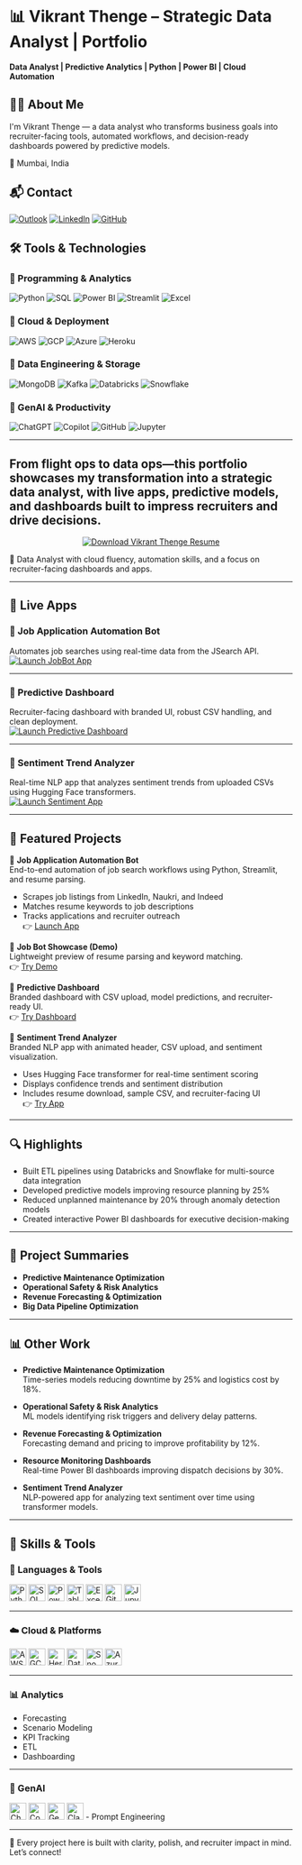 # 📊 Vikrant Thenge – Strategic Data Analyst | Portfolio

**Data Analyst | Predictive Analytics | Python | Power BI | Cloud Automation**

## 🙋‍♂️ About Me

I'm Vikrant Thenge — a data analyst who transforms business goals into recruiter-facing tools, automated workflows, and decision-ready dashboards powered by predictive models.

📍 Mumbai, India  

## 📬 Contact

[![Outlook](https://img.shields.io/badge/Email-Outlook-blue?style=flat-square&logo=microsoftoutlook&logoColor=white)](mailto:vikrantthenge@outlook.com)
[![LinkedIn](https://img.shields.io/badge/LinkedIn-Connect-blue?style=flat-square&logo=linkedin&logoColor=white)](https://www.linkedin.com/in/vthenge)
[![GitHub](https://img.shields.io/badge/GitHub-Portfolio-black?style=flat-square&logo=github&logoColor=white)](https://github.com/vikrantthenge)

## 🛠️ Tools & Technologies

### 🔹 Programming & Analytics
![Python](https://img.shields.io/badge/Python-Data%20Science-blue?style=flat-square&logo=python&logoColor=white)
![SQL](https://img.shields.io/badge/SQL-Queries-darkblue?style=flat-square&logo=mysql&logoColor=white)
![Power BI](https://img.shields.io/badge/Power%20BI-Business%20Intelligence-yellow?style=flat-square&logo=powerbi&logoColor=white)
![Streamlit](https://img.shields.io/badge/Streamlit-Web%20Apps-red?style=flat-square&logo=streamlit&logoColor=white)
![Excel](https://img.shields.io/badge/Excel-Data%20Modeling-green?style=flat-square&logo=microsoftexcel&logoColor=white)

### 🔹 Cloud & Deployment
![AWS](https://img.shields.io/badge/AWS-Cloud-orange?style=flat-square&logo=amazonaws&logoColor=white)
![GCP](https://img.shields.io/badge/GCP-Cloud-blue?style=flat-square&logo=googlecloud&logoColor=white)
![Azure](https://img.shields.io/badge/Azure-Cloud-lightgrey?style=flat-square&logo=microsoftazure&logoColor=white)
![Heroku](https://img.shields.io/badge/Heroku-Deployment-purple?style=flat-square&logo=heroku&logoColor=white)

### 🔹 Data Engineering & Storage
![MongoDB](https://img.shields.io/badge/MongoDB-NoSQL-green?style=flat-square&logo=mongodb&logoColor=white)
![Kafka](https://img.shields.io/badge/Kafka-Streaming%20Data-black?style=flat-square&logo=apachekafka&logoColor=white)
![Databricks](https://img.shields.io/badge/Databricks-ETL%20Platform-orange?style=flat-square&logo=databricks&logoColor=white)
![Snowflake](https://img.shields.io/badge/Snowflake-Data%20Warehouse-blue?style=flat-square&logo=snowflake&logoColor=white)

### 🔹 GenAI & Productivity
![ChatGPT](https://img.shields.io/badge/ChatGPT-GenAI-green?style=flat-square&logo=openai&logoColor=white)
![Copilot](https://img.shields.io/badge/Copilot-GenAI-blue?style=flat-square&logo=microsoft&logoColor=white)
![GitHub](https://img.shields.io/badge/GitHub-Version%20Control-black?style=flat-square&logo=github&logoColor=white)
![Jupyter](https://img.shields.io/badge/Jupyter-Notebooks-orange?style=flat-square&logo=jupyter&logoColor=white)

---

From flight ops to data ops—this portfolio showcases my transformation into a strategic data analyst, with live apps, predictive models, and dashboards built to impress recruiters and drive decisions.
---

<p align="center">
  <a href="https://github.com/Vikrantthenge/vikrant-data-analytics-portfolio/raw/main/Vikrant_Thenge_Data%20Analyst_Resume..pdf" download title="Download Vikrant Thenge Resume">
    <img src="https://img.shields.io/badge/Download_Resume-PDF-blue?style=for-the-badge&logo=adobeacrobatreader&logoColor=white" alt="Download Vikrant Thenge Resume">
  </a>
</p>

🎯 Data Analyst with cloud fluency, automation skills, and a focus on recruiter-facing dashboards and apps.

---

## 📱 Live Apps

### 🔹 Job Application Automation Bot  
Automates job searches using real-time data from the JSearch API.  
[![Launch JobBot App](https://img.shields.io/badge/Launch-App-blue?style=for-the-badge&logo=streamlit)](https://job-bot-showcase-8dykqf8ngrqtzh5en7txnk.streamlit.app/)

---

### 🔹 Predictive Dashboard  
Recruiter-facing dashboard with branded UI, robust CSV handling, and clean deployment.  
[![Launch Predictive Dashboard](https://img.shields.io/badge/Launch-Dashboard-darkred?style=for-the-badge&logo=streamlit&logoColor=white)](https://predictivedashboard-vikrantthenge.streamlit.app/)

---

### 🔹 Sentiment Trend Analyzer  
Real-time NLP app that analyzes sentiment trends from uploaded CSVs using Hugging Face transformers.  
[![Launch Sentiment App](https://img.shields.io/badge/Launch-App-purple?style=for-the-badge&logo=streamlit)](https://sentiment-analyzer-vikrant.streamlit.app/)

---

## 🚀 Featured Projects

🔹 **Job Application Automation Bot**  
End-to-end automation of job search workflows using Python, Streamlit, and resume parsing.  
- Scrapes job listings from LinkedIn, Naukri, and Indeed  
- Matches resume keywords to job descriptions  
- Tracks applications and recruiter outreach  
👉 [Launch App](https://job-bot-showcase-8dykqf8ngrqtzh5en7txnk.streamlit.app/)

🔹 **Job Bot Showcase (Demo)**  
Lightweight preview of resume parsing and keyword matching.  
👉 [Try Demo](https://job-bot-showcase-8dykqf8ngrqtzh5en7txnk.streamlit.app/)

🔹 **Predictive Dashboard**  
Branded dashboard with CSV upload, model predictions, and recruiter-ready UI.  
👉 [Try Dashboard](https://predictivedashboard-vikrantthenge.streamlit.app/)

🔹 **Sentiment Trend Analyzer**  
Branded NLP app with animated header, CSV upload, and sentiment visualization.  
- Uses Hugging Face transformer for real-time sentiment scoring  
- Displays confidence trends and sentiment distribution  
- Includes resume download, sample CSV, and recruiter-facing UI  
👉 [Try App](https://sentiment-analyzer-vikrant.streamlit.app/)

---

## 🔍 Highlights

- Built ETL pipelines using Databricks and Snowflake for multi-source data integration  
- Developed predictive models improving resource planning by 25%  
- Reduced unplanned maintenance by 20% through anomaly detection models  
- Created interactive Power BI dashboards for executive decision-making  

---

## 📁 Project Summaries

- **Predictive Maintenance Optimization**  
- **Operational Safety & Risk Analytics**  
- **Revenue Forecasting & Optimization**  
- **Big Data Pipeline Optimization**

---


## 📊 Other Work

- **Predictive Maintenance Optimization**  
  Time-series models reducing downtime by 25% and logistics cost by 18%.

- **Operational Safety & Risk Analytics**  
  ML models identifying risk triggers and delivery delay patterns.

- **Revenue Forecasting & Optimization**  
  Forecasting demand and pricing to improve profitability by 12%.

- **Resource Monitoring Dashboards**  
  Real-time Power BI dashboards improving dispatch decisions by 30%.

- **Sentiment Trend Analyzer**  
  NLP-powered app for analyzing text sentiment over time using transformer models.

---

## 🧠 Skills & Tools

### 🔧 Languages & Tools  
<img src="https://img.icons8.com/color/48/python.png" alt="Python" width="30"/>  
<img src="https://img.icons8.com/color/48/sql.png" alt="SQL" width="30"/>  
<img src="https://img.icons8.com/color/48/power-bi.png" alt="Power BI" width="30"/>  
<img src="https://img.icons8.com/color/48/tableau-software.png" alt="Tableau" width="30"/>  
<img src="https://img.icons8.com/color/48/microsoft-excel-2019.png" alt="Excel" width="30"/>  
<img src="https://img.icons8.com/material-outlined/48/github.png" alt="GitHub" width="30"/>  
<img src="https://img.icons8.com/color/48/jupyter.png" alt="Jupyter" width="30"/>

---

### ☁️ Cloud & Platforms  
<img src="https://img.icons8.com/color/48/amazon-web-services.png" alt="AWS" width="30"/>  
<img src="https://img.icons8.com/color/48/google-cloud.png" alt="GCP" width="30"/>  
<img src="https://img.icons8.com/color/48/heroku.png" alt="Heroku" width="30"/>  
<img src="https://img.icons8.com/color/48/databricks.png" alt="Databricks" width="30"/>  
<img src="https://img.icons8.com/color/48/snowflake.png" alt="Snowflake" width="30"/>  
<img src="https://img.icons8.com/color/48/microsoft-azure.png" alt="Azure" width="30"/>

---

### 📊 Analytics  
- Forecasting  
- Scenario Modeling  
- KPI Tracking  
- ETL  
- Dashboarding  

---

### 🤖 GenAI  
<img src="https://img.icons8.com/color/48/chatgpt.png" alt="ChatGPT" width="30"/>  
<img src="https://img.icons8.com/color/48/copilot.png" alt="Copilot" width="30"/>  
<img src="https://img.icons8.com/color/48/gemini.png" alt="Gemini" width="30"/>  
<img src="https://img.icons8.com/color/48/claude.png" alt="Claude" width="30"/>  
- Prompt Engineering

---



📌 Every project here is built with clarity, polish, and recruiter impact in mind. Let’s connect!
